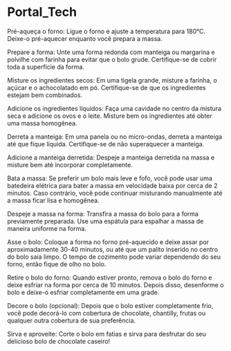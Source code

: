 # Portal_Tech

Pré-aqueça o forno: Ligue o forno e ajuste a temperatura para 180°C. Deixe-o pré-aquecer enquanto você prepara a massa.

Prepare a forma: Unte uma forma redonda com manteiga ou margarina e polvilhe com farinha para evitar que o bolo grude. Certifique-se de cobrir toda a superfície da forma.

Misture os ingredientes secos: Em uma tigela grande, misture a farinha, o açúcar e o achocolatado em pó. Certifique-se de que os ingredientes estejam bem combinados.

Adicione os ingredientes líquidos: Faça uma cavidade no centro da mistura seca e adicione os ovos e o leite. Misture bem os ingredientes até obter uma massa homogênea.

Derreta a manteiga: Em uma panela ou no micro-ondas, derreta a manteiga até que fique líquida. Certifique-se de não superaquecer a manteiga.

Adicione a manteiga derretida: Despeje a manteiga derretida na massa e misture bem até incorporar completamente.

Bata a massa: Se preferir um bolo mais leve e fofo, você pode usar uma batedeira elétrica para bater a massa em velocidade baixa por cerca de 2 minutos. Caso contrário, você pode continuar misturando manualmente até a massa ficar lisa e homogênea.

Despeje a massa na forma: Transfira a massa do bolo para a forma previamente preparada. Use uma espátula para espalhar a massa de maneira uniforme na forma.

Asse o bolo: Coloque a forma no forno pré-aquecido e deixe assar por aproximadamente 30-40 minutos, ou até que um palito inserido no centro do bolo saia limpo. O tempo de cozimento pode variar dependendo do seu forno, então fique de olho no bolo.

Retire o bolo do forno: Quando estiver pronto, remova o bolo do forno e deixe esfriar na forma por cerca de 10 minutos. Depois disso, desenforme o bolo e deixe-o esfriar completamente em uma grade.

Decore o bolo (opcional): Depois que o bolo estiver completamente frio, você pode decorá-lo com cobertura de chocolate, chantilly, frutas ou qualquer outra cobertura de sua preferência.

Sirva e aproveite: Corte o bolo em fatias e sirva para desfrutar do seu delicioso bolo de chocolate caseiro!
